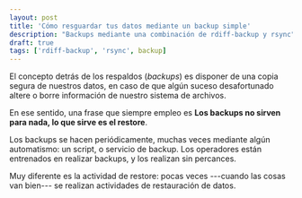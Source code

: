 ```yaml
---
layout: post
title: 'Cómo resguardar tus datos mediante un backup simple'
description: "Backups mediante una combinación de rdiff-backup y rsync"
draft: true
tags: ['rdiff-backup', 'rsync', backup]
---
```


El concepto detrás de los respaldos (_backups_) es disponer de una copia segura de nuestros datos, en caso de que algún suceso desafortunado altere o borre información de nuestro sistema de archivos.

En ese sentido, una frase que siempre empleo es **Los backups no sirven para nada, lo que sirve es el restore**.

Los backups se hacen periódicamente, muchas veces mediante algún automatismo: un script, o servicio de backup.  Los operadores están entrenados en realizar backups, y los realizan sin percances.

Muy diferente es la actividad de restore: pocas veces ---cuando las cosas van bien--- se realizan actividades de restauración de datos.